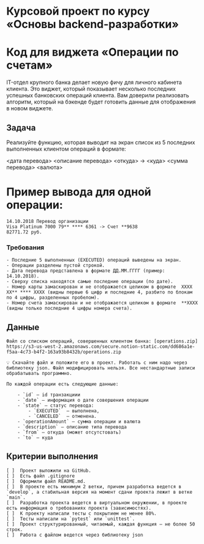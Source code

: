 # Курсовой проект по курсу «Основы backend-разработки»

# Код для виджета «Операции по счетам»

IT-отдел крупного банка делает новую фичу для личного кабинета клиента. Это виджет, который показывает несколько последних успешных банковских операций клиента. Вам доверили реализовать алгоритм, который на бэкенде будет готовить данные для отображения в новом виджете.

## Задача

Реализуйте функцию, которая выводит на экран список из 5 последних выполненных клиентом операций в формате:

<дата перевода> <описание перевода>
<откуда> -> <куда>
<сумма перевода> <валюта>

# Пример вывода для одной операции:
    14.10.2018 Перевод организации
    Visa Platinum 7000 79** **** 6361 -> Счет **9638
    82771.72 руб.

### Требования

    - Последние 5 выполненных (EXECUTED) операций выведены на экран.
    - Операции разделены пустой строкой.
    - Дата перевода представлена в формате ДД.ММ.ГГГГ (пример: 14.10.2018).
    - Сверху списка находятся самые последние операции (по дате).
    - Номер карты замаскирован и не отображается целиком в формате  XXXX XX** **** XXXX (видны первые 6 цифр и последние 4, разбито по блокам по 4 цифры, разделенных пробелом).
    - Номер счета замаскирован и не отображается целиком в формате  **XXXX (видны только последние 4 цифры номера счета).

## Данные

    Файл со списком операций, совершенных клиентом банка: [operations.zip]  
    https://s3-us-west-2.amazonaws.com/secure.notion-static.com/dd686a1e-f5aa-4c73-b4f2-163a93b8432b/operations.zip
    
    💡 Скачайте файл и положите его в проект. Работать с ним надо через библиотеку json. Файл модифицировать нельзя. Все нестандартные записи обрабатывать программно.
    
    По каждой операции есть следующие данные:
    
        - `id` — id транзакциии
        - `date` — информация о дате совершения операции
        - `state` — статус перевода:
            - `EXECUTED`  — выполнена,
            - `CANCELED`  — отменена.
        - `operationAmount` — сумма операции и валюта
        - `description` — описание типа перевода
        - `from` — откуда (может отсутстовать)
        - `to` — куда

## Критерии выполнения

    [ ]  Проект выложили на GitHub.
    [ ]  Есть файл .gitignore
    [ ]  Оформили файл README.md.
    [ ]  В проекте есть минимум 2 ветки, причем разработка ведется в `develop`, а стабильная версия на момент сдачи проекта лежит в ветке `main`.
    [ ]  Разработка проекта ведется в виртуальном окружении, в проекте есть информация о требованиях проекта (зависимостях).
    [ ]  К проекту написали тесты с покрытием не менее 80%.
    [ ]  Тесты написали на `pytest` или `unittest`.
    [ ]  Проект структурированный, читаемый, каждая функция — не более 50 строк.
    [ ]  Работа с файлом ведется через библиотеку json
